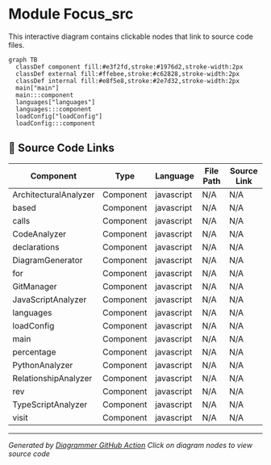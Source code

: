 # Module Focus_src

This interactive diagram contains clickable nodes that link to source code files.

```mermaid
graph TB
  classDef component fill:#e3f2fd,stroke:#1976d2,stroke-width:2px
  classDef external fill:#ffebee,stroke:#c62828,stroke-width:2px
  classDef internal fill:#e8f5e8,stroke:#2e7d32,stroke-width:2px
  main["main"]
  main:::component
  languages["languages"]
  languages:::component
  loadConfig["loadConfig"]
  loadConfig:::component

```

## 📁 Source Code Links

| Component | Type | Language | File Path | Source Link |
|-----------|------|----------|-----------|-------------|
| ArchitecturalAnalyzer | Component | javascript | N/A | N/A |
| based | Component | javascript | N/A | N/A |
| calls | Component | javascript | N/A | N/A |
| CodeAnalyzer | Component | javascript | N/A | N/A |
| declarations | Component | javascript | N/A | N/A |
| DiagramGenerator | Component | javascript | N/A | N/A |
| for | Component | javascript | N/A | N/A |
| GitManager | Component | javascript | N/A | N/A |
| JavaScriptAnalyzer | Component | javascript | N/A | N/A |
| languages | Component | javascript | N/A | N/A |
| loadConfig | Component | javascript | N/A | N/A |
| main | Component | javascript | N/A | N/A |
| percentage | Component | javascript | N/A | N/A |
| PythonAnalyzer | Component | javascript | N/A | N/A |
| RelationshipAnalyzer | Component | javascript | N/A | N/A |
| rev | Component | javascript | N/A | N/A |
| TypeScriptAnalyzer | Component | javascript | N/A | N/A |
| visit | Component | javascript | N/A | N/A |


---
*Generated by [Diagrammer GitHub Action](https://github.com/samjhill/diagrammer)*
*Click on diagram nodes to view source code*